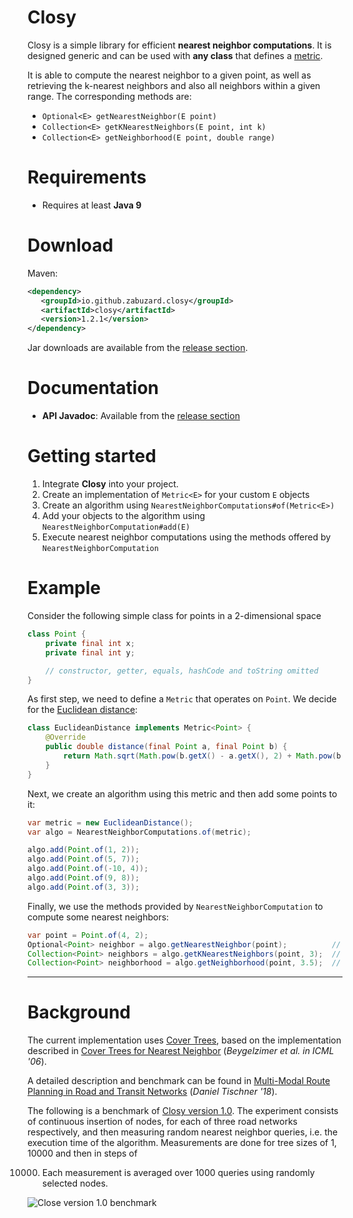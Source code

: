 # Closy

Closy is a simple library for efficient **nearest neighbor computations**. It is designed generic and can be used
with **any class** that defines a [metric](https://en.wikipedia.org/wiki/Metric_(mathematics)).

It is able to compute the nearest neighbor to a given point, as well as retrieving the k-nearest neighbors and also all
neighbors within a given range. The corresponding methods are:

* `Optional<E> getNearestNeighbor(E point)`
* `Collection<E> getKNearestNeighbors(E point, int k)`
* `Collection<E> getNeighborhood(E point, double range)`

# Requirements

* Requires at least **Java 9**

# Download

Maven:

```xml
<dependency>
   <groupId>io.github.zabuzard.closy</groupId>
   <artifactId>closy</artifactId>
   <version>1.2.1</version>
</dependency>
```

Jar downloads are available from the [release section](https://github.com/ZabuzaW/Closy/releases).

# Documentation

* **API Javadoc**: Available from the [release section](https://github.com/ZabuzaW/Closy/releases)

# Getting started

1. Integrate **Closy** into your project.
2. Create an implementation of `Metric<E>` for your custom `E` objects
3. Create an algorithm using `NearestNeighborComputations#of(Metric<E>)`
4. Add your objects to the algorithm using `NearestNeighborComputation#add(E)`
5. Execute nearest neighbor computations using the methods offered by `NearestNeighborComputation`

# Example

Consider the following simple class for points in a 2-dimensional space

```java
class Point {
    private final int x;
    private final int y;

    // constructor, getter, equals, hashCode and toString omitted
}
```

As first step, we need to define a `Metric` that operates on `Point`. We decide for
the [Euclidean distance](https://en.wikipedia.org/wiki/Euclidean_distance):

```java
class EuclideanDistance implements Metric<Point> {
	@Override
	public double distance(final Point a, final Point b) {
		return Math.sqrt(Math.pow(b.getX() - a.getX(), 2) + Math.pow(b.getY() - a.getY(), 2));
	}
}
```

Next, we create an algorithm using this metric and then add some points to it:

```java
var metric = new EuclideanDistance();
var algo = NearestNeighborComputations.of(metric);

algo.add(Point.of(1, 2));
algo.add(Point.of(5, 7));
algo.add(Point.of(-10, 4));
algo.add(Point.of(9, 8));
algo.add(Point.of(3, 3));
```

Finally, we use the methods provided by `NearestNeighborComputation`
to compute some nearest neighbors:

```java
var point = Point.of(4, 2);
Optional<Point> neighbor = algo.getNearestNeighbor(point);          // (3, 3)
Collection<Point> neighbors = algo.getKNearestNeighbors(point, 3);  // [(3, 3), (1, 2), (5, 7)]
Collection<Point> neighborhood = algo.getNeighborhood(point, 3.5);  // [(1, 2), (3, 3)]
```

***

# Background

The current implementation uses [Cover Trees](https://en.wikipedia.org/wiki/Cover_tree), based on the implementation
described in [Cover Trees for  Nearest Neighbor](https://dl.acm.org/citation.cfm?id=1143857) (_Beygelzimer et al. in
ICML '06_).

A detailed description and benchmark can be found
in [Multi-Modal Route Planning in Road and Transit Networks](https://arxiv.org/abs/1809.05481) (_Daniel Tischner '18_).

The following is a benchmark of [Closy version 1.0](https://github.com/Zabuzard/Cobweb). The experiment consists of
continuous insertion of nodes, for each of three road networks respectively, and then measuring random nearest neighbor
queries, i.e. the execution time of the algorithm. Measurements are done for tree sizes of 1, 10000 and then in steps of

10000. Each measurement is averaged over 1000 queries using randomly selected nodes.

![Close version 1.0 benchmark](https://i.imgur.com/8qWYBG7.png)